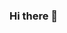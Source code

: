 ### Hi there 👋

<!--
Hi there 👋
Brief information about me:

🌱 Data Science and Machine Learning Bootcamp Participant at Veri Bilimi Okulu ~ VBO

🌱 Data Analyst Dublin Business School

💻 Motivated to learn, grow, and excel in Data Analytics and Data Science.

🎓 Msc. in MBA , Sabancı University

🎓 BSc. in Management Engineering, Istanbul Technical University.

📫 How to reach me:

Linkedln:

https://www.linkedin.com/in/g%C3%BCrkan-%C5%9Faman-54aaa546/

Kaggle:

https://www.kaggle.com/gurkansaman

Mail:

gurkansaman@gmail.com


-->
